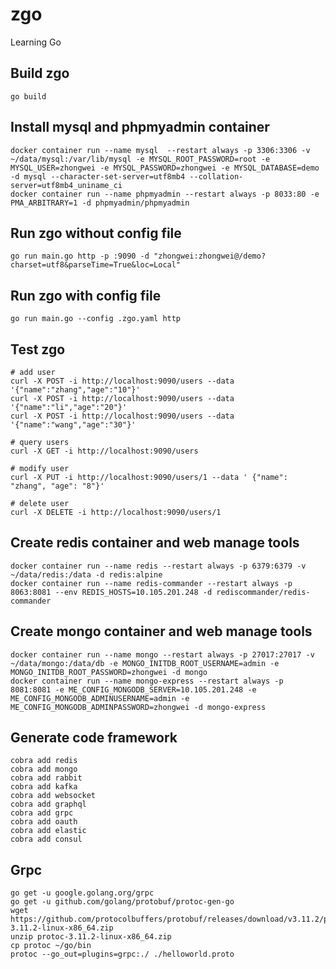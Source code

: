 # zgo

Learning Go

## Build zgo

```shell
go build
```

## Install mysql and phpmyadmin container

```shell
docker container run --name mysql  --restart always -p 3306:3306 -v ~/data/mysql:/var/lib/mysql -e MYSQL_ROOT_PASSWORD=root -e MYSQL_USER=zhongwei -e MYSQL_PASSWORD=zhongwei -e MYSQL_DATABASE=demo  -d mysql --character-set-server=utf8mb4 --collation-server=utf8mb4_uniname_ci
docker container run --name phpmyadmin --restart always -p 8033:80 -e PMA_ARBITRARY=1 -d phpmyadmin/phpmyadmin
```

## Run zgo without config file

```shell
go run main.go http -p :9090 -d "zhongwei:zhongwei@/demo?charset=utf8&parseTime=True&loc=Local"
```

## Run zgo with config file

```shell
go run main.go --config .zgo.yaml http
```

## Test zgo

```shell
# add user
curl -X POST -i http://localhost:9090/users --data '{"name":"zhang","age":"10"}'
curl -X POST -i http://localhost:9090/users --data '{"name":"li","age":"20"}'
curl -X POST -i http://localhost:9090/users --data '{"name":"wang","age":"30"}'

# query users
curl -X GET -i http://localhost:9090/users

# modify user
curl -X PUT -i http://localhost:9090/users/1 --data ' {"name": "zhang", "age": "8"}'

# delete user
curl -X DELETE -i http://localhost:9090/users/1
```

## Create redis container and web manage tools

```shell
docker container run --name redis --restart always -p 6379:6379 -v ~/data/redis:/data -d redis:alpine
docker container run --name redis-commander --restart always -p 8063:8081 --env REDIS_HOSTS=10.105.201.248 -d rediscommander/redis-commander
```

## Create mongo container and web manage tools

```shell
docker container run --name mongo --restart always -p 27017:27017 -v ~/data/mongo:/data/db -e MONGO_INITDB_ROOT_USERNAME=admin -e MONGO_INITDB_ROOT_PASSWORD=zhongwei -d mongo
docker container run --name mongo-express --restart always -p 8081:8081 -e ME_CONFIG_MONGODB_SERVER=10.105.201.248 -e ME_CONFIG_MONGODB_ADMINUSERNAME=admin -e ME_CONFIG_MONGODB_ADMINPASSWORD=zhongwei -d mongo-express
```

## Generate code framework

```shell
cobra add redis
cobra add mongo
cobra add rabbit
cobra add kafka
cobra add websocket
cobra add graphql
cobra add grpc
cobra add oauth
cobra add elastic
cobra add consul
```

## Grpc

```shell
go get -u google.golang.org/grpc
go get -u github.com/golang/protobuf/protoc-gen-go
wget https://github.com/protocolbuffers/protobuf/releases/download/v3.11.2/protoc-3.11.2-linux-x86_64.zip
unzip protoc-3.11.2-linux-x86_64.zip
cp protoc ~/go/bin
protoc --go_out=plugins=grpc:./ ./helloworld.proto
```
